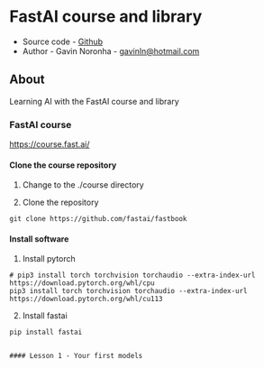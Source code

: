 # FastAI course and library

* Source code - [Github][10]
* Author - Gavin Noronha - <gavinln@hotmail.com>

[10]: https://github.com/gavinln/tabular-dl

## About

Learning AI with the FastAI course and library

### FastAI course

https://course.fast.ai/

#### Clone the course repository

1. Change to the ./course directory

2. Clone the repository

```
git clone https://github.com/fastai/fastbook
```

#### Install software

1. Install pytorch

```
# pip3 install torch torchvision torchaudio --extra-index-url https://download.pytorch.org/whl/cpu
pip3 install torch torchvision torchaudio --extra-index-url https://download.pytorch.org/whl/cu113
```

2. Install fastai

```
pip install fastai
```
```

#### Lesson 1 - Your first models

